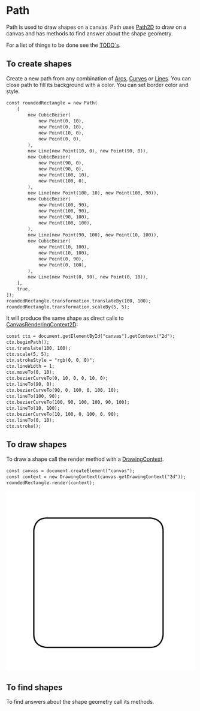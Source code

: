 # Path

Path is used to draw shapes on a canvas. Path uses [Path2D](https://developer.mozilla.org/en-US/docs/Web/API/Path2D) to draw on a canvas and has methods to find answer about the shape geometry.

For a list of things to be done see the [TODO`s](TODO.md).

## To create shapes

Create a new path from any combination of [Arcs](../Arc/index.ts), [Curves](../Curve/index.ts) or [Lines](../Line/index.ts). You can close path to fill its background with a color. You can set border color and style.

```
const roundedRectangle = new Path(
	[
		new CubicBezier(
			new Point(0, 10),
			new Point(0, 10),
			new Point(10, 0),
			new Point(0, 0),
		),
		new Line(new Point(10, 0), new Point(90, 0)),
		new CubicBezier(
			new Point(90, 0),
			new Point(90, 0),
			new Point(100, 10),
			new Point(100, 0),
		),
		new Line(new Point(100, 10), new Point(100, 90)),
		new CubicBezier(
			new Point(100, 90),
			new Point(100, 90),
			new Point(90, 100),
			new Point(100, 100),
		),
		new Line(new Point(90, 100), new Point(10, 100)),
		new CubicBezier(
			new Point(10, 100),
			new Point(10, 100),
			new Point(0, 90),
			new Point(0, 100),
		),
		new Line(new Point(0, 90), new Point(0, 10)),
	],
	true,
]);
roundedRectangle.transformation.translateBy(100, 100);
roundedRectangle.transformation.scaleBy(5, 5);
```

It will produce the same shape as direct calls to [CanvasRenderingContext2D](https://developer.mozilla.org/en-US/docs/Web/API/CanvasRenderingContext2D):

```
const ctx = document.getElementById("canvas").getContext("2d");
ctx.beginPath();
ctx.translate(100, 100);
ctx.scale(5, 5);
ctx.strokeStyle = "rgb(0, 0, 0)";
ctx.lineWidth = 1;
ctx.moveTo(0, 10);
ctx.bezierCurveTo(0, 10, 0, 0, 10, 0);
ctx.lineTo(90, 0);
ctx.bezierCurveTo(90, 0, 100, 0, 100, 10);
ctx.lineTo(100, 90);
ctx.bezierCurveTo(100, 90, 100, 100, 90, 100);
ctx.lineTo(10, 100);
ctx.bezierCurveTo(10, 100, 0, 100, 0, 90);
ctx.lineTo(0, 10);
ctx.stroke();
```

## To draw shapes

To draw a shape call the render method with a [DrawingContext](../DrawingContext.ts).

```
const canvas = document.createElement("canvas");
const context = new DrawingContext(canvas.getDrawingContext("2d"));
roundedRectangle.render(context);
```

![RoundedRectangle](./roundedRectangle.png)

## To find shapes

To find answers about the shape geometry call its methods.
